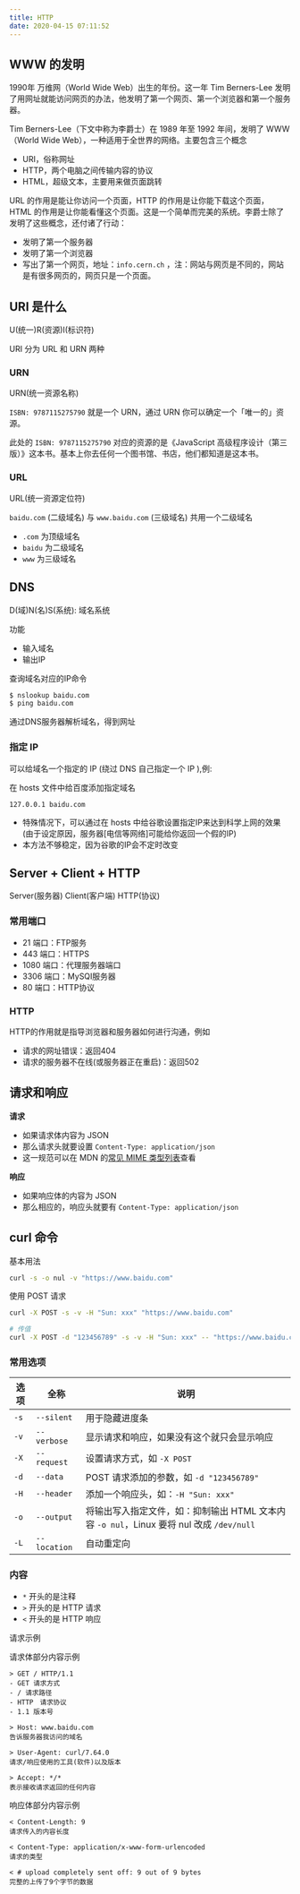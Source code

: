 ```yaml
---
title: HTTP
date: 2020-04-15 07:11:52
---
```


## WWW 的发明

1990年 万维网（World Wide Web）出生的年份。这一年 Tim Berners-Lee 发明了用网址就能访问网页的办法，他发明了第一个网页、第一个浏览器和第一个服务器。

Tim Berners-Lee（下文中称为李爵士）在 1989 年至 1992 年间，发明了 WWW（World Wide Web），一种适用于全世界的网络。主要包含三个概念

- URI，俗称网址
- HTTP，两个电脑之间传输内容的协议
- HTML，超级文本，主要用来做页面跳转

URL 的作用是能让你访问一个页面，HTTP 的作用是让你能下载这个页面，HTML 的作用是让你能看懂这个页面。这是一个简单而完美的系统。李爵士除了发明了这些概念，还付诸了行动：

- 发明了第一个服务器
- 发明了第一个浏览器
- 写出了第一个网页，地址：`info.cern.ch` ，注：网站与网页是不同的，网站是有很多网页的，网页只是一个页面。

## URI 是什么

U(统一)R(资源)I(标识符)

URI 分为 URL 和 URN 两种

### URN

URN(统一资源名称)

`ISBN: 9787115275790` 就是一个 URN，通过 URN 你可以确定一个「唯一的」资源。

此处的 `ISBN: 9787115275790` 对应的资源的是《JavaScript 高级程序设计（第三版）》这本书。基本上你去任何一个图书馆、书店，他们都知道是这本书。

### URL

URL(统一资源定位符)

`baidu.com` (二级域名) 与  `www.baidu.com` (三级域名) 共用一个二级域名

- `.com` 为顶级域名
- `baidu` 为二级域名
- `www` 为三级域名

## DNS

D(域)N(名)S(系统): 域名系统

功能

- 输入域名
- 输出IP

查询域名对应的IP命令

```sh
$ nslookup baidu.com
$ ping baidu.com
```

通过DNS服务器解析域名，得到网址

### 指定 IP

可以给域名一个指定的 IP (绕过 DNS 自己指定一个 IP ),例:

在 hosts 文件中给百度添加指定域名

```
127.0.0.1 baidu.com
```

- 特殊情况下，可以通过在 hosts 中给谷歌设置指定IP来达到科学上网的效果(由于设定原因，服务器[电信等网络]可能给你返回一个假的IP)
- 本方法不够稳定，因为谷歌的IP会不定时改变

## Server + Client + HTTP

Server(服务器) Client(客户端) HTTP(协议)

### 常用端口

- 21 端口：FTP服务
- 443 端口：HTTPS
- 1080 端口：代理服务器端口
- 3306 端口：MySQI服务器
- 80 端口：HTTP协议

### HTTP

HTTP的作用就是指导浏览器和服务器如何进行沟通，例如

- 请求的网址错误：返回404
- 请求的服务器不在线(或服务器正在重启)：返回502

## 请求和响应

**请求**

- 如果请求体内容为 JSON
- 那么请求头就要设置 `Content-Type: application/json`
- 这一规范可以在 MDN 的[常见 MIME 类型列表](https://developer.mozilla.org/zh-CN/docs/Web/HTTP/Basics_of_HTTP/MIME_types/Common_types)查看

**响应**

- 如果响应体的内容为 JSON
- 那么相应的，响应头就要有 `Content-Type: application/json`

## curl 命令

基本用法

```sh
curl -s -o nul -v "https://www.baidu.com"
```

使用 POST 请求

```sh
curl -X POST -s -v -H "Sun: xxx" "https://www.baidu.com"

# 传值
curl -X POST -d "123456789" -s -v -H "Sun: xxx" -- "https://www.baidu.com"
```

### 常用选项

| 选项 | 全称         | 说明                                                         |
| ---- | ------------ | ------------------------------------------------------------ |
| `-s` | `--silent`   | 用于隐藏进度条                                               |
| `-v` | `--verbose`  | 显示请求和响应，如果没有这个就只会显示响应                   |
| `-X` | `--request`  | 设置请求方式，如 `-X POST`                                   |
| `-d` | `--data`     | POST 请求添加的参数，如 `-d "123456789"`                     |
| `-H` | `--header`   | 添加一个响应头，如：`-H "Sun: xxx"`                          |
| `-o` | `--output`   | 将输出写入指定文件，如：抑制输出 HTML 文本内容 `-o nul`，Linux 要将 nul 改成 `/dev/null` |
| `-L` | `--location` | 自动重定向                                                   |

### 内容

- `*` 开头的是注释
- `>` 开头的是 HTTP 请求
- `<` 开头的是 HTTP 响应

请求示例

请求体部分内容示例

```
> GET / HTTP/1.1
- GET 请求方式
- / 请求路径
- HTTP　请求协议
- 1.1 版本号

> Host: www.baidu.com
告诉服务器我访问的域名

> User-Agent: curl/7.64.0
请求/响应使用的工具(软件)以及版本

> Accept: */*
表示接收请求返回的任何内容
```


响应体部分内容示例

```
< Content-Length: 9
请求传入的内容长度

< Content-Type: application/x-www-form-urlencoded
请求的类型

< # upload completely sent off: 9 out of 9 bytes
完整的上传了9个字节的数据
```
